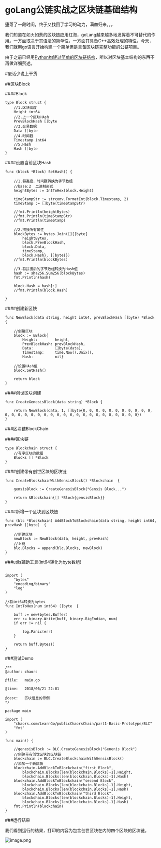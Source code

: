 # goLang公链实战之区块链基础结构

堕落了一段时间，终于又找回了学习的动力，满血归来。。。

我们知道在如火如荼的区块链应用红海，goLang越来越多地发挥着不可替代的作用。一方面取决于其语法的简单性，一方面其具备C++高效处理的特性。今天，我们就用go语言开始构建一个简单但是具备区块链完整功能的公链项目。

由于之前已经用[Python构建过简单的区块链结构](https://www.jianshu.com/p/ecfb2a9040a3)，所以对区块基本结构的东西不再做详细赘述。

#废话少说上干货

##区块Block

####Block
```
type Block struct {
	//1.区块高度
	Height int64
	//2.上一个区块HAsh
	PrevBlockHash []byte
	//3.交易数据
	Data []byte
	//4.时间戳
	Timestamp int64
	//5.Hash
	Hash []byte
}
```

####设置当前区块Hash
```
func (block *Block) SetHash() {

	//1.将高度，时间戳转换为字节数组
	//base:2  二进制形式
	heightBytes := IntToHex(block.Height)

	timeStampStr := strconv.FormatInt(block.Timestamp, 2)
	timeStamp := []byte(timeStampStr)

	//fmt.Println(heightBytes)
	//fmt.Println(timeStampStr)
	//fmt.Println(timeStamp)

	//2.拼接所有属性
	blockBytes := bytes.Join([][]byte{
		heightBytes,
		block.PrevBlockHash,
		block.Data,
		timeStamp,
		block.Hash}, []byte{})
	//fmt.Println(blockBytes)

	//3.将拼接后的字节数组转换为Hash值
	hash := sha256.Sum256(blockBytes)
	fmt.Println(hash)

	block.Hash = hash[:]
	//fmt.Println(block.Hash)

}
```

####创建新区快
```
func NewBlock(data string, height int64, prevBlockHash []byte) *Block {

	//创建区块
	block := &Block{
		Height:        height,
		PrevBlockHash: prevBlockHash,
		Data:          []byte(data),
		Timestamp:     time.Now().Unix(),
		Hash:          nil}

	//设置HAsh值
	block.SetHash()

	return block
}
```

####创世区块创建
```
func CreateGenesisBlock(data string) *Block {

	return NewBlock(data, 1, []byte{0, 0, 0, 0, 0, 0, 0, 0, 0, 0, 0, 0, 0, 0, 0, 0, 0, 0, 0, 0, 0, 0, 0, 0, 0, 0, 0, 0, 0, 0, 0, 0})
}
```

###区块链BlockChain

####区块链
```
type Blockchain struct {
	//有序区块的数组
	Blocks [] *Block
}
```

####创建带有创世区块的区块链
```
func CreateBlockchainWithGensisBlock() *Blockchain  {

	gensisBlock := CreateGenesisBlock("Gensis Block...")

	return &Blockchain{[] *Block{gensisBlock}}
}
```

####新增一个区块到区块链
```
func (blc *Blockchain) AddBlockToBlockchain(data string, height int64, prevHash []byte)  {

	//新建区块
	newBlock := NewBlock(data, height, prevHash)
	//上链
	blc.Blocks = append(blc.Blocks, newBlock)
}
```

###utils辅助工具(int64转化为byte数组)
```

import (
	"bytes"
	"encoding/binary"
	"log"
)

//将int64转换为bytes
func IntToHex(num int64) []byte  {

	buff := new(bytes.Buffer)
	err := binary.Write(buff, binary.BigEndian, num)
	if err != nil {

		log.Panic(err)
	}

	return buff.Bytes()
}
```

###测试Demo
```
/**
@author: chaors

@file:   main.go

@time:   2018/06/21 22:01

@desc:   区块信息的示例
*/

package main

import (
	"chaors.com/LearnGo/publicChaorsChain/part1-Basic-Prototype/BLC"
	"fmt"
)

func main() {

	//genesisBlock := BLC.CreateGenesisBlock("Genenis Block")
	//创建带有创世区块的区块链
	blockchain := BLC.CreateBlockchainWithGensisBlock()
	//添加一个新区快
	blockchain.AddBlockToBlockchain("first Block",
		blockchain.Blocks[len(blockchain.Blocks)-1].Height,
		blockchain.Blocks[len(blockchain.Blocks)-1].Hash)
	blockchain.AddBlockToBlockchain("second Block",
		blockchain.Blocks[len(blockchain.Blocks)-1].Height,
		blockchain.Blocks[len(blockchain.Blocks)-1].Hash)
	blockchain.AddBlockToBlockchain("third Block",
		blockchain.Blocks[len(blockchain.Blocks)-1].Height,
		blockchain.Blocks[len(blockchain.Blocks)-1].Hash)
	fmt.Println(blockchain)
}
```

###运行结果

我们看到运行的结果，打印的内容为包含创世区块在内的四个区块的区块链。

![image.png](https://upload-images.jianshu.io/upload_images/830585-9a952234ba83dd97.png?imageMogr2/auto-orient/strip%7CimageView2/2/w/1240)






